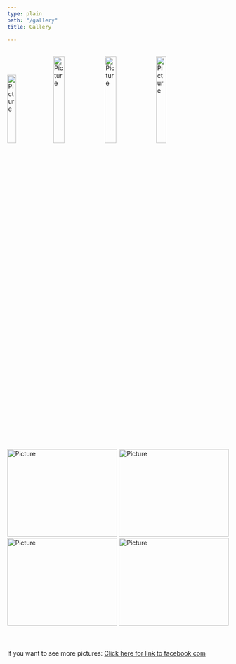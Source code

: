 ```yaml
---
type: plain
path: "/gallery"
title: Gallery

---
```

<br />

<div>

<img src="https://ilymun.org/images/gallery-img/child1.jpg" alt="Picture" style="height:20%;width:20%;">

<img src="https://ilymun.org/images/gallery-img/flag1.jpg" alt="Picture" style="height:22.5%;width:22.5%;">

<img src="https://ilymun.org/images/gallery-img/flag2.jpg" alt="Picture" style="height:22.5%;width:22.5%;">

<img src="https://ilymun.org/images/gallery-img/flag3.jpg" alt="Picture" style="height:22.5%;width:22.5;">

</div>

<br />

<div>

<img src="https://ilymun.org/images/gallery-img/fun1.jpg" alt="Picture" style="height:200px;width:250px;">

<img src="https://ilymun.org/images/gallery-img/special-conf1.jpg" alt="Picture" style="height:200px;width:250px;">

<img src="https://ilymun.org/images/gallery-img/undp1.jpg" alt="Picture" style="height:200px;width:250px;">

<img src="https://ilymun.org/images/gallery-img/undp2.jpg" alt="Picture" style="height:200px;width:250px;">

</div>

<br />

<p style="padding-top:20px;">If you want to see more pictures: <a href="https://www.facebook.com/internationallyonmun">Click here for link to facebook.com</a></p>